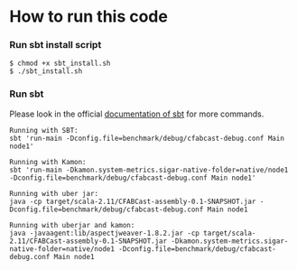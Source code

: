 # How to run this code

### Run sbt install script

```
$ chmod +x sbt_install.sh
$ ./sbt_install.sh
```
### Run sbt

Please look in the official [documentation of sbt](http://www.scala-sbt.org/release/docs/Getting-Started/Running.html) for more commands.

```
Running with SBT:
sbt 'run-main -Dconfig.file=benchmark/debug/cfabcast-debug.conf Main node1'

Running with Kamon:
sbt 'run-main -Dkamon.system-metrics.sigar-native-folder=native/node1 -Dconfig.file=benchmark/debug/cfabcast-debug.conf Main node1'

Running with uber jar:
java -cp target/scala-2.11/CFABCast-assembly-0.1-SNAPSHOT.jar -Dconfig.file=benchmark/debug/cfabcast-debug.conf Main node1

Running with uberjar and kamon:
java -javaagent:lib/aspectjweaver-1.8.2.jar -cp target/scala-2.11/CFABCast-assembly-0.1-SNAPSHOT.jar -Dkamon.system-metrics.sigar-native-folder=native/node1 -Dconfig.file=benchmark/debug/cfabcast-debug.conf Main node1


```
